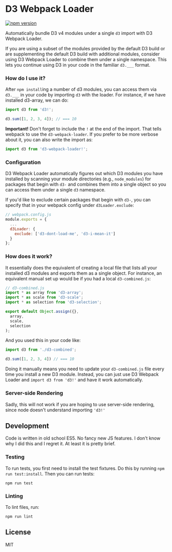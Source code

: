 # D3 Webpack Loader

[![npm version](https://badge.fury.io/js/d3-webpack-loader.svg)](https://badge.fury.io/js/d3-webpack-loader)


Automatically bundle D3 v4 modules under a single `d3` import with D3 Webpack Loader.

If you are using a subset of the modules provided by the default D3 build or are supplementing the default D3 build with additional modules, consider using D3 Webpack Loader to combine them under a single namespace. This lets you continue using D3 in your code in the familiar `d3.___` format.

### How do I use it?

After `npm install`ing a number of d3 modules, you can access them via `d3.___` in your code by importing `d3` with the loader. For instance, if we have installed d3-array, we can do:

```js
import d3 from 'd3!';

d3.sum([1, 2, 3, 4]); // === 10
```

**Important!** Don't forget to include the `!` at the end of the import. That tells webpack to use the `d3-webpack-loader`. If you prefer to be more verbose about it, you can also write the import as:

```js
import d3 from 'd3-webpack-loader!';
```

### Configuration

D3 Webpack Loader automatically figures out which D3 modules you have installed by scanning your module directories (e.g., `node_modules`) for packages that begin with `d3-` and combines them into a single object so you can access them under a single `d3` namespace.

If you'd like to exclude certain packages that begin with `d3-`, you can specify that in your webpack config under `d3Loader.exclude`:

```js
// webpack.config.js
module.exports = {
  ...
  d3Loader: {
    exclude: ['d3-dont-load-me', 'd3-i-mean-it']
  }
};
```

### How does it work?

It essentially does the equivalent of creating a local file that lists all your installed d3 modules and exports them as a single object. For instance, an equivalent manual set up would be if you had a local `d3-combined.js`:

```js
// d3-combined.js
import * as array from 'd3-array';
import * as scale from 'd3-scale';
import * as selection from 'd3-selection';

export default Object.assign({},
  array,
  scale,
  selection
);
```

And you used this in your code like:

```js
import d3 from './d3-combined';

d3.sum([1, 2, 3, 4]) // === 10
```

Doing it manually means you need to update your `d3-combined.js` file every time you install a new D3 module. Instead, you can just use D3 Webpack Loader and `import d3 from 'd3!'` and have it work automatically.

### Server-side Rendering

Sadly, this will not work if you are hoping to use server-side rendering, since node doesn't understand importing `'d3!'` 


## Development

Code is written in old school ES5. No fancy new JS features. I don't know why I did this and I regret it. At least it is pretty brief.

### Testing

To run tests, you first need to install the test fixtures. Do this by running `npm run test:install`. Then you can run tests:

```
npm run test
```

### Linting

To lint files, run:

```
npm run lint
```

## License

MIT
